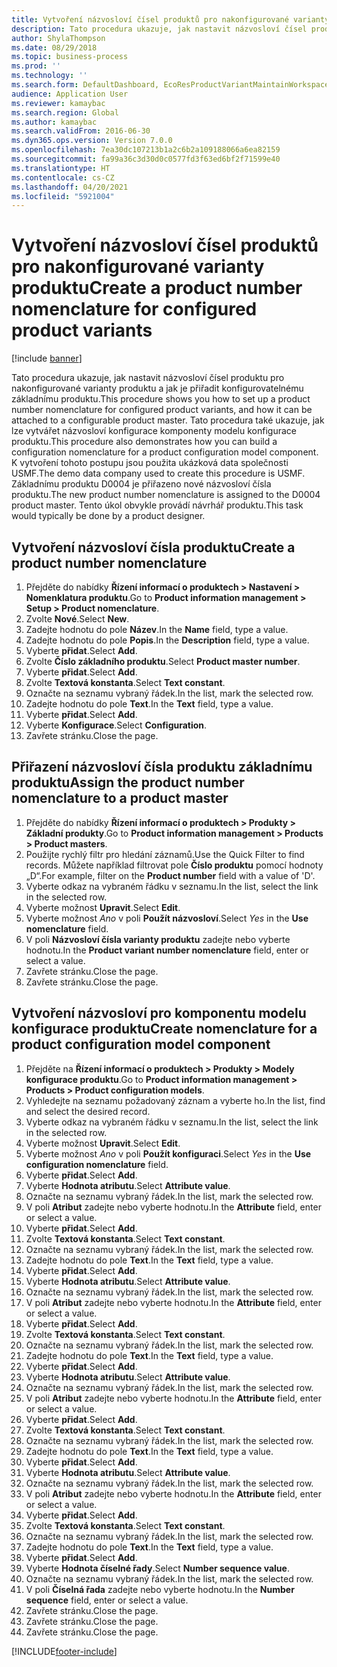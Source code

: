 ```yaml
---
title: Vytvoření názvosloví čísel produktů pro nakonfigurované varianty produktu
description: Tato procedura ukazuje, jak nastavit názvosloví čísel produktu pro nakonfigurované varianty produktu a jak je přiřadit konfigurovatelnému základnímu produktu.
author: ShylaThompson
ms.date: 08/29/2018
ms.topic: business-process
ms.prod: ''
ms.technology: ''
ms.search.form: DefaultDashboard, EcoResProductVariantMaintainWorkspace, EcoResNomenclature, EcoResProductListPage, EcoResProductDetails, PCProductConfigurationModelListPage, PCProductConfigurationModelDetails
audience: Application User
ms.reviewer: kamaybac
ms.search.region: Global
ms.author: kamaybac
ms.search.validFrom: 2016-06-30
ms.dyn365.ops.version: Version 7.0.0
ms.openlocfilehash: 7ea30dc107213b1a2c6b2a109188066a6ea82159
ms.sourcegitcommit: fa99a36c3d30d0c0577fd3f63ed6bf2f71599e40
ms.translationtype: HT
ms.contentlocale: cs-CZ
ms.lasthandoff: 04/20/2021
ms.locfileid: "5921004"
---
```

# <a name="create-a-product-number-nomenclature-for-configured-product-variants"></a><span data-ttu-id="d900f-103">Vytvoření názvosloví čísel produktů pro nakonfigurované varianty produktu</span><span class="sxs-lookup"><span data-stu-id="d900f-103">Create a product number nomenclature for configured product variants</span></span>

[!include [banner](../../includes/banner.md)]

<span data-ttu-id="d900f-104">Tato procedura ukazuje, jak nastavit názvosloví čísel produktu pro nakonfigurované varianty produktu a jak je přiřadit konfigurovatelnému základnímu produktu.</span><span class="sxs-lookup"><span data-stu-id="d900f-104">This procedure shows you how to set up a product number nomenclature for configured product variants, and how it can be attached to a configurable product master.</span></span> <span data-ttu-id="d900f-105">Tato procedura také ukazuje, jak lze vytvářet názvosloví konfigurace komponenty modelu konfigurace produktu.</span><span class="sxs-lookup"><span data-stu-id="d900f-105">This procedure also demonstrates how you can build a configuration nomenclature for a product configuration model component.</span></span> <span data-ttu-id="d900f-106">K vytvoření tohoto postupu jsou použita ukázková data společnosti USMF.</span><span class="sxs-lookup"><span data-stu-id="d900f-106">The demo data company used to create this procedure is USMF.</span></span> <span data-ttu-id="d900f-107">Základnímu produktu D0004 je přiřazeno nové názvosloví čísla produktu.</span><span class="sxs-lookup"><span data-stu-id="d900f-107">The new product number nomenclature is assigned to the D0004 product master.</span></span> <span data-ttu-id="d900f-108">Tento úkol obvykle provádí návrhář produktu.</span><span class="sxs-lookup"><span data-stu-id="d900f-108">This task would typically be done by a product designer.</span></span>

## <a name="create-a-product-number-nomenclature"></a><span data-ttu-id="d900f-109">Vytvoření názvosloví čísla produktu</span><span class="sxs-lookup"><span data-stu-id="d900f-109">Create a product number nomenclature</span></span>

1. <span data-ttu-id="d900f-110">Přejděte do nabídky **Řízení informací o produktech \> Nastavení \> Nomenklatura produktu**.</span><span class="sxs-lookup"><span data-stu-id="d900f-110">Go to **Product information management \> Setup \> Product nomenclature**.</span></span>
1. <span data-ttu-id="d900f-111">Zvolte **Nové**.</span><span class="sxs-lookup"><span data-stu-id="d900f-111">Select **New**.</span></span>
1. <span data-ttu-id="d900f-112">Zadejte hodnotu do pole **Název**.</span><span class="sxs-lookup"><span data-stu-id="d900f-112">In the **Name** field, type a value.</span></span>
1. <span data-ttu-id="d900f-113">Zadejte hodnotu do pole **Popis**.</span><span class="sxs-lookup"><span data-stu-id="d900f-113">In the **Description** field, type a value.</span></span>
1. <span data-ttu-id="d900f-114">Vyberte **přidat**.</span><span class="sxs-lookup"><span data-stu-id="d900f-114">Select **Add**.</span></span>
1. <span data-ttu-id="d900f-115">Zvolte **Číslo základního produktu**.</span><span class="sxs-lookup"><span data-stu-id="d900f-115">Select **Product master number**.</span></span>
1. <span data-ttu-id="d900f-116">Vyberte **přidat**.</span><span class="sxs-lookup"><span data-stu-id="d900f-116">Select **Add**.</span></span>
1. <span data-ttu-id="d900f-117">Zvolte **Textová konstanta**.</span><span class="sxs-lookup"><span data-stu-id="d900f-117">Select **Text constant**.</span></span>
1. <span data-ttu-id="d900f-118">Označte na seznamu vybraný řádek.</span><span class="sxs-lookup"><span data-stu-id="d900f-118">In the list, mark the selected row.</span></span>
1. <span data-ttu-id="d900f-119">Zadejte hodnotu do pole **Text**.</span><span class="sxs-lookup"><span data-stu-id="d900f-119">In the **Text** field, type a value.</span></span>
1. <span data-ttu-id="d900f-120">Vyberte **přidat**.</span><span class="sxs-lookup"><span data-stu-id="d900f-120">Select **Add**.</span></span>
1. <span data-ttu-id="d900f-121">Vyberte **Konfigurace**.</span><span class="sxs-lookup"><span data-stu-id="d900f-121">Select **Configuration**.</span></span>
1. <span data-ttu-id="d900f-122">Zavřete stránku.</span><span class="sxs-lookup"><span data-stu-id="d900f-122">Close the page.</span></span>

## <a name="assign-the-product-number-nomenclature-to-a-product-master"></a><span data-ttu-id="d900f-123">Přiřazení názvosloví čísla produktu základnímu produktu</span><span class="sxs-lookup"><span data-stu-id="d900f-123">Assign the product number nomenclature to a product master</span></span>

1. <span data-ttu-id="d900f-124">Přejděte do nabídky **Řízení informací o produktech \> Produkty \> Základní produkty**.</span><span class="sxs-lookup"><span data-stu-id="d900f-124">Go to **Product information management \> Products \> Product masters**.</span></span>
1. <span data-ttu-id="d900f-125">Použijte rychlý filtr pro hledání záznamů.</span><span class="sxs-lookup"><span data-stu-id="d900f-125">Use the Quick Filter to find records.</span></span> <span data-ttu-id="d900f-126">Můžete například filtrovat pole **Číslo produktu** pomocí hodnoty „D“.</span><span class="sxs-lookup"><span data-stu-id="d900f-126">For example, filter on the **Product number** field with a value of 'D'.</span></span>
1. <span data-ttu-id="d900f-127">Vyberte odkaz na vybraném řádku v seznamu.</span><span class="sxs-lookup"><span data-stu-id="d900f-127">In the list, select the link in the selected row.</span></span>
1. <span data-ttu-id="d900f-128">Vyberte možnost **Upravit**.</span><span class="sxs-lookup"><span data-stu-id="d900f-128">Select **Edit**.</span></span>
1. <span data-ttu-id="d900f-129">Vyberte možnost *Ano* v poli **Použít názvosloví**.</span><span class="sxs-lookup"><span data-stu-id="d900f-129">Select *Yes* in the **Use nomenclature** field.</span></span>
1. <span data-ttu-id="d900f-130">V poli **Názvosloví čísla varianty produktu** zadejte nebo vyberte hodnotu.</span><span class="sxs-lookup"><span data-stu-id="d900f-130">In the **Product variant number nomenclature** field, enter or select a value.</span></span>
1. <span data-ttu-id="d900f-131">Zavřete stránku.</span><span class="sxs-lookup"><span data-stu-id="d900f-131">Close the page.</span></span>
1. <span data-ttu-id="d900f-132">Zavřete stránku.</span><span class="sxs-lookup"><span data-stu-id="d900f-132">Close the page.</span></span>

## <a name="create-nomenclature-for-a-product-configuration-model-component"></a><span data-ttu-id="d900f-133">Vytvoření názvosloví pro komponentu modelu konfigurace produktu</span><span class="sxs-lookup"><span data-stu-id="d900f-133">Create nomenclature for a product configuration model component</span></span>

1. <span data-ttu-id="d900f-134">Přejděte na **Řízení informací o produktech \> Produkty \> Modely konfigurace produktu**.</span><span class="sxs-lookup"><span data-stu-id="d900f-134">Go to **Product information management \> Products \> Product configuration models**.</span></span>
1. <span data-ttu-id="d900f-135">Vyhledejte na seznamu požadovaný záznam a vyberte ho.</span><span class="sxs-lookup"><span data-stu-id="d900f-135">In the list, find and select the desired record.</span></span>
1. <span data-ttu-id="d900f-136">Vyberte odkaz na vybraném řádku v seznamu.</span><span class="sxs-lookup"><span data-stu-id="d900f-136">In the list, select the link in the selected row.</span></span>
1. <span data-ttu-id="d900f-137">Vyberte možnost **Upravit**.</span><span class="sxs-lookup"><span data-stu-id="d900f-137">Select **Edit**.</span></span>
1. <span data-ttu-id="d900f-138">Vyberte možnost *Ano* v poli **Použít konfiguraci**.</span><span class="sxs-lookup"><span data-stu-id="d900f-138">Select *Yes* in the **Use configuration nomenclature** field.</span></span>
1. <span data-ttu-id="d900f-139">Vyberte **přidat**.</span><span class="sxs-lookup"><span data-stu-id="d900f-139">Select **Add**.</span></span>
1. <span data-ttu-id="d900f-140">Vyberte **Hodnota atributu**.</span><span class="sxs-lookup"><span data-stu-id="d900f-140">Select **Attribute value**.</span></span>
1. <span data-ttu-id="d900f-141">Označte na seznamu vybraný řádek.</span><span class="sxs-lookup"><span data-stu-id="d900f-141">In the list, mark the selected row.</span></span>
1. <span data-ttu-id="d900f-142">V poli **Atribut** zadejte nebo vyberte hodnotu.</span><span class="sxs-lookup"><span data-stu-id="d900f-142">In the **Attribute** field, enter or select a value.</span></span>
1. <span data-ttu-id="d900f-143">Vyberte **přidat**.</span><span class="sxs-lookup"><span data-stu-id="d900f-143">Select **Add**.</span></span>
1. <span data-ttu-id="d900f-144">Zvolte **Textová konstanta**.</span><span class="sxs-lookup"><span data-stu-id="d900f-144">Select **Text constant**.</span></span>
1. <span data-ttu-id="d900f-145">Označte na seznamu vybraný řádek.</span><span class="sxs-lookup"><span data-stu-id="d900f-145">In the list, mark the selected row.</span></span>
1. <span data-ttu-id="d900f-146">Zadejte hodnotu do pole **Text**.</span><span class="sxs-lookup"><span data-stu-id="d900f-146">In the **Text** field, type a value.</span></span>
1. <span data-ttu-id="d900f-147">Vyberte **přidat**.</span><span class="sxs-lookup"><span data-stu-id="d900f-147">Select **Add**.</span></span>
1. <span data-ttu-id="d900f-148">Vyberte **Hodnota atributu**.</span><span class="sxs-lookup"><span data-stu-id="d900f-148">Select **Attribute value**.</span></span>
1. <span data-ttu-id="d900f-149">Označte na seznamu vybraný řádek.</span><span class="sxs-lookup"><span data-stu-id="d900f-149">In the list, mark the selected row.</span></span>
1. <span data-ttu-id="d900f-150">V poli **Atribut** zadejte nebo vyberte hodnotu.</span><span class="sxs-lookup"><span data-stu-id="d900f-150">In the **Attribute** field, enter or select a value.</span></span>
1. <span data-ttu-id="d900f-151">Vyberte **přidat**.</span><span class="sxs-lookup"><span data-stu-id="d900f-151">Select **Add**.</span></span>
1. <span data-ttu-id="d900f-152">Zvolte **Textová konstanta**.</span><span class="sxs-lookup"><span data-stu-id="d900f-152">Select **Text constant**.</span></span>
1. <span data-ttu-id="d900f-153">Označte na seznamu vybraný řádek.</span><span class="sxs-lookup"><span data-stu-id="d900f-153">In the list, mark the selected row.</span></span>
1. <span data-ttu-id="d900f-154">Zadejte hodnotu do pole **Text**.</span><span class="sxs-lookup"><span data-stu-id="d900f-154">In the **Text** field, type a value.</span></span>
1. <span data-ttu-id="d900f-155">Vyberte **přidat**.</span><span class="sxs-lookup"><span data-stu-id="d900f-155">Select **Add**.</span></span>
1. <span data-ttu-id="d900f-156">Vyberte **Hodnota atributu**.</span><span class="sxs-lookup"><span data-stu-id="d900f-156">Select **Attribute value**.</span></span>
1. <span data-ttu-id="d900f-157">Označte na seznamu vybraný řádek.</span><span class="sxs-lookup"><span data-stu-id="d900f-157">In the list, mark the selected row.</span></span>
1. <span data-ttu-id="d900f-158">V poli **Atribut** zadejte nebo vyberte hodnotu.</span><span class="sxs-lookup"><span data-stu-id="d900f-158">In the **Attribute** field, enter or select a value.</span></span>
1. <span data-ttu-id="d900f-159">Vyberte **přidat**.</span><span class="sxs-lookup"><span data-stu-id="d900f-159">Select **Add**.</span></span>
1. <span data-ttu-id="d900f-160">Zvolte **Textová konstanta**.</span><span class="sxs-lookup"><span data-stu-id="d900f-160">Select **Text constant**.</span></span>
1. <span data-ttu-id="d900f-161">Označte na seznamu vybraný řádek.</span><span class="sxs-lookup"><span data-stu-id="d900f-161">In the list, mark the selected row.</span></span>
1. <span data-ttu-id="d900f-162">Zadejte hodnotu do pole **Text**.</span><span class="sxs-lookup"><span data-stu-id="d900f-162">In the **Text** field, type a value.</span></span>
1. <span data-ttu-id="d900f-163">Vyberte **přidat**.</span><span class="sxs-lookup"><span data-stu-id="d900f-163">Select **Add**.</span></span>
1. <span data-ttu-id="d900f-164">Vyberte **Hodnota atributu**.</span><span class="sxs-lookup"><span data-stu-id="d900f-164">Select **Attribute value**.</span></span>
1. <span data-ttu-id="d900f-165">Označte na seznamu vybraný řádek.</span><span class="sxs-lookup"><span data-stu-id="d900f-165">In the list, mark the selected row.</span></span>
1. <span data-ttu-id="d900f-166">V poli **Atribut** zadejte nebo vyberte hodnotu.</span><span class="sxs-lookup"><span data-stu-id="d900f-166">In the **Attribute** field, enter or select a value.</span></span>
1. <span data-ttu-id="d900f-167">Vyberte **přidat**.</span><span class="sxs-lookup"><span data-stu-id="d900f-167">Select **Add**.</span></span>
1. <span data-ttu-id="d900f-168">Zvolte **Textová konstanta**.</span><span class="sxs-lookup"><span data-stu-id="d900f-168">Select **Text constant**.</span></span>
1. <span data-ttu-id="d900f-169">Označte na seznamu vybraný řádek.</span><span class="sxs-lookup"><span data-stu-id="d900f-169">In the list, mark the selected row.</span></span>
1. <span data-ttu-id="d900f-170">Zadejte hodnotu do pole **Text**.</span><span class="sxs-lookup"><span data-stu-id="d900f-170">In the **Text** field, type a value.</span></span>
1. <span data-ttu-id="d900f-171">Vyberte **přidat**.</span><span class="sxs-lookup"><span data-stu-id="d900f-171">Select **Add**.</span></span>
1. <span data-ttu-id="d900f-172">Vyberte **Hodnota číselné řady**.</span><span class="sxs-lookup"><span data-stu-id="d900f-172">Select **Number sequence value**.</span></span>
1. <span data-ttu-id="d900f-173">Označte na seznamu vybraný řádek.</span><span class="sxs-lookup"><span data-stu-id="d900f-173">In the list, mark the selected row.</span></span>
1. <span data-ttu-id="d900f-174">V poli **Číselná řada** zadejte nebo vyberte hodnotu.</span><span class="sxs-lookup"><span data-stu-id="d900f-174">In the **Number sequence** field, enter or select a value.</span></span>
1. <span data-ttu-id="d900f-175">Zavřete stránku.</span><span class="sxs-lookup"><span data-stu-id="d900f-175">Close the page.</span></span>
1. <span data-ttu-id="d900f-176">Zavřete stránku.</span><span class="sxs-lookup"><span data-stu-id="d900f-176">Close the page.</span></span>
1. <span data-ttu-id="d900f-177">Zavřete stránku.</span><span class="sxs-lookup"><span data-stu-id="d900f-177">Close the page.</span></span>

[!INCLUDE[footer-include](../../../includes/footer-banner.md)]